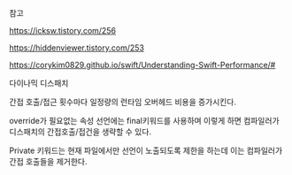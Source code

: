 참고 

https://icksw.tistory.com/256

https://hiddenviewer.tistory.com/253

https://corykim0829.github.io/swift/Understanding-Swift-Performance/#



다이나믹 디스패치 

간접 호출/접근 횟수마다 일정량의 런타임 오버헤드 비용을 증가시킨다. 



override가 필요없는 속성 선언에는 final키워드를 사용하며 이렇게 하면 컴파일러가 디스패치의 간접호출/접건을 생략할 수 있다. 



Private 키워드는 현재 파일에서만 선언이 노출되도록 제한을 하는데 이는 컴파일러가 간접 호출들을 제거한다. 

